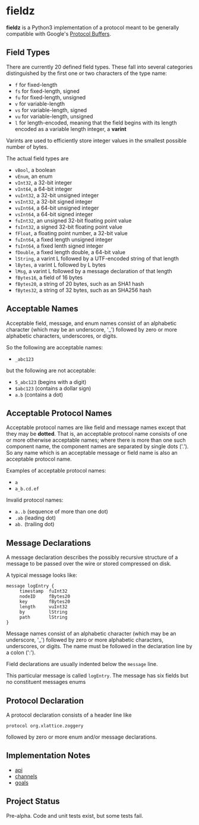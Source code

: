 <h1 class="libTop">fieldz</h1>

**fieldz** is a Python3 implementation of a protocol meant to be
generally compatible with Google's
[Protocol Buffers](https://developers.google.com/protocol-buffers).

## Field Types

There are currently 20 defined field types.  These fall into several
categories distinguished by the first one or two characters of the
type name:

* `f` for fixed-length
* `fs` for fixed-length, signed
* `fu` for fixed-length, unsigned
* `v` for variable-length
* `vs` for variable-length, signed
* `vu` for variable-length, unsigned
* `l` for length-encoded, meaning that the field begins with its
  length encoded as a variable length integer, a **varint**

Varints are used to efficiently store integer values in the smallest
possible number of bytes.

The actual field types are

* `vBool`, a boolean
* `vEnum`, an enum
* `vInt32`, a 32-bit integer
* `vInt64`, a 64-bit integer
* `vuInt32`, a 32-bit unsigned integer
* `vsInt32`, a 32-bit signed integer
* `vuInt64`, a 64-bit unsigned integer
* `vsInt64`, a 64-bit signed integer
* `fuInt32`, an unsigned 32-bit floating point value
* `fsInt32`, a signed 32-bit floating point value
* `fFloat`, a floating point number, a 32-bit value
* `fuInt64`, a fixed length unsigned integer
* `fsInt64`, a fixed lenth signed integer
* `fDouble`, a fixed length double, a 64-bit value
* `lString`, a varint L followed by a UTF-encoded string of that length
* `lBytes`, a varint L followed by L bytes
* `lMsg`, a varint L followed by a message declaration of that length
* `fBytes16`, a field of 16 bytes
* `fBytes20`, a string of 20 bytes, such as an SHA1 hash
* `fBytes32`, a string of 32 bytes, such as an SHA256 hash

## Acceptable Names

Acceptable field, message, and enum names consist of an alphabetic character
(which may be an underscore, '_')
followed by zero or more alphabetic characters, underscores, or digits.

So the following are acceptable names:

* `_abc123`

but the following are not acceptable:

* `5_abc123` (begins with a digit)
* `$abc123`  (contains a dollar sign)
* `a.b`      (contains a dot)

## Acceptable Protocol Names

Acceptable protocol names are like field and message names except that
they may be **dotted**.  That is, an acceptable protocol name consists of
one or more otherwise acceptable names; where there is more than one such
component name, the component names are separated by single dots ('.').
So any
name which is an acceptable message or field name is also an acceptable
protocol name.

Examples of acceptable protocol names:

* `a`
* `a_b.cd.ef`

Invalid protocol names:

* `a..b` (sequence of more than one dot)
* `.ab`  (leading dot)
* `ab.`  (trailing dot)

## Message Declarations

A message declaration describes the possibly recursive structure of a
message to be passed over the wire or stored compressed on disk.

A typical message looks like:

    message logEntry {
         timestamp  fuInt32
         nodeID     fBytes20
         key        fBytes20
         length     vuInt32
         by         lString
         path       lString
    }

Message names consist of an alphabetic character (which may be an underscore,
'_')
followed by zero or more alphabetic characters, underscores, or digits.  The
name must be followed in the declaration line by a colon (':').

Field declarations are usually indented below the `message`
line.

This particular message is called `logEntry`.  The message has six fields
but no constituent messages enums

## Protocol Declaration

A protocol declaration consists of a header line like

    protocol org.xlattice.zoggery

followed by zero or more enum and/or message declarations.


## Implementation Notes

*  [api](https://jddixon.github.io/fieldz//api.html)
*  [channels](https://jddixon.github.io/fieldz//channels.html)
*  [goals](https://jddixon.github.io/fieldz//goals.html)


## Project Status

Pre-alpha.  Code and unit tests exist, but some tests fail.

